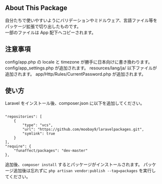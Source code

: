 ## About This Package

自分たちで使いやすいようにバリデーションやミドルウェア、言語ファイル等をパッケージ拡張で切り出したものです。  
一部のファイルは App 配下へコピーされます。

## 注意事項

config/app.php の locale と timezone が勝手に日本向けに書き換わります。
config/app_settings.php が追加されます。
resources/lang/ja/ 以下ファイルが追加されます。
app/Http/Rules/CurrentPassword.php が追加されます。



## 使い方

Laravel をインストール後、composer.json に以下を追加してください。

```

"repositories": [
    {
        "type": "vcs",
        "url": "https://github.com/moobay9/laravelpackages.git",
        "symlink": true
    }
],
"require": {
    "funaffect/packages": "dev-master"
},
```

追加後、`composer install` するとパッケージがインストールされます。
パッケージ追加後は忘れずに `php artisan vendor:publish --tag=packages` を実行してください。
